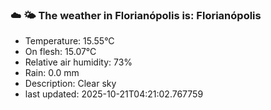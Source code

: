 ### ☁️ 🌤️  The weather in Florianópolis is: Florianópolis

- Temperature: 15.55°C
- On flesh: 15.07°C
- Relative air humidity: 73%
- Rain: 0.0 mm
- Description: Clear sky
- last updated: 2025-10-21T04:21:02.767759
